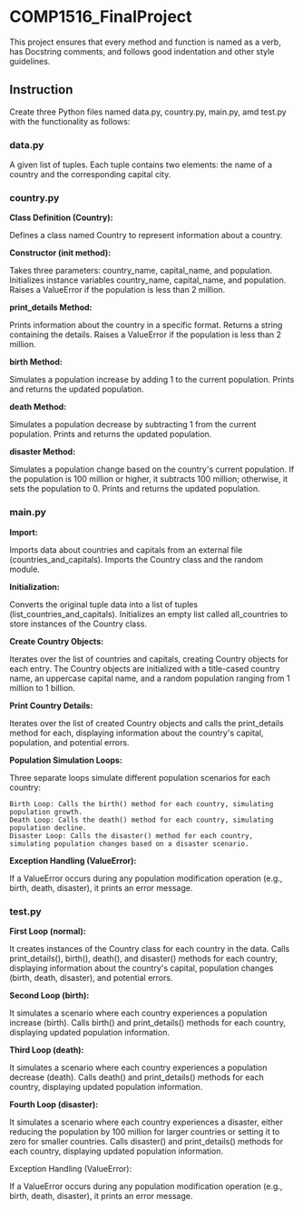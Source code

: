 # COMP1516_FinalProject
This project ensures that every method and function is named as a verb, has Docstring comments, and follows good indentation and other style guidelines.


## Instruction
Create three Python files named data.py, country.py, main.py, amd test.py with the functionality as follows:
 

### data.py

A given list of tuples. Each tuple contains two elements: the name of a country and the corresponding capital city.


### country.py


**Class Definition (Country):**


Defines a class named Country to represent information about a country.


**Constructor (__init__ method):**

Takes three parameters: country_name, capital_name, and population.
Initializes instance variables country_name, capital_name, and population.
Raises a ValueError if the population is less than 2 million.


**print_details Method:**

Prints information about the country in a specific format.
Returns a string containing the details.
Raises a ValueError if the population is less than 2 million.


**birth Method:**

Simulates a population increase by adding 1 to the current population.
Prints and returns the updated population.


**death Method:**

Simulates a population decrease by subtracting 1 from the current population.
Prints and returns the updated population.


**disaster Method:**

Simulates a population change based on the country's current population.
If the population is 100 million or higher, it subtracts 100 million; otherwise, it sets the population to 0.
Prints and returns the updated population.


### main.py

**Import:**

Imports data about countries and capitals from an external file (countries_and_capitals).
Imports the Country class and the random module.


**Initialization:**

Converts the original tuple data into a list of tuples (list_countries_and_capitals).
Initializes an empty list called all_countries to store instances of the Country class.


**Create Country Objects:**

Iterates over the list of countries and capitals, creating Country objects for each entry.
The Country objects are initialized with a title-cased country name, an uppercase capital name, and a random population ranging from 1 million to 1 billion.


**Print Country Details:**

Iterates over the list of created Country objects and calls the print_details method for each, displaying information about the country's capital, population, and potential errors.


**Population Simulation Loops:**

Three separate loops simulate different population scenarios for each country:

	Birth Loop: Calls the birth() method for each country, simulating population growth.
	Death Loop: Calls the death() method for each country, simulating population decline.
	Disaster Loop: Calls the disaster() method for each country, simulating population changes based on a disaster scenario.


**Exception Handling (ValueError):**

If a ValueError occurs during any population modification operation (e.g., birth, death, disaster), it prints an error message.


### test.py

**First Loop (normal):**

It creates instances of the Country class for each country in the data.
Calls print_details(), birth(), death(), and disaster() methods for each country, displaying information about the country's capital, population changes (birth, death, disaster), and potential errors.


**Second Loop (birth):**

It simulates a scenario where each country experiences a population increase (birth).
Calls birth() and print_details() methods for each country, displaying updated population information.


**Third Loop (death):**

It simulates a scenario where each country experiences a population decrease (death).
Calls death() and print_details() methods for each country, displaying updated population information.


**Fourth Loop (disaster):**

It simulates a scenario where each country experiences a disaster, either reducing the population by 100 million for larger countries or setting it to zero for smaller countries.
Calls disaster() and print_details() methods for each country, displaying updated population information.


Exception Handling (ValueError):

If a ValueError occurs during any population modification operation (e.g., birth, death, disaster), it prints an error message.
